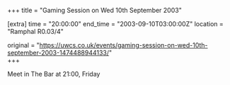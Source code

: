 +++
title = "Gaming Session on Wed 10th September 2003"

[extra]
time = "20:00:00"
end_time = "2003-09-10T03:00:00Z"
location = "Ramphal R0.03/4"

original = "https://uwcs.co.uk/events/gaming-session-on-wed-10th-september-2003-1474488944133/"    
+++

Meet in The Bar at 21:00, Friday

